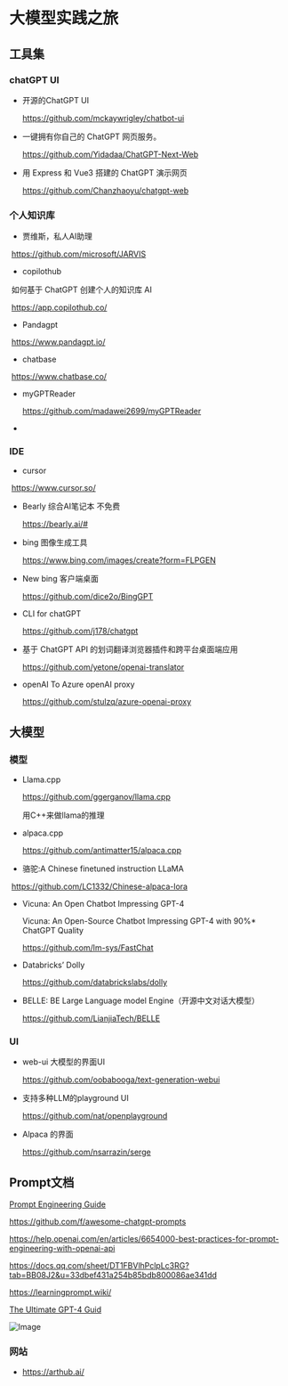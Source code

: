 # 大模型实践之旅


<!--more-->

## 工具集

### chatGPT UI

* 开源的ChatGPT UI

  https://github.com/mckaywrigley/chatbot-ui

* 一键拥有你自己的 ChatGPT 网页服务。

  https://github.com/Yidadaa/ChatGPT-Next-Web

* 用 Express 和 Vue3 搭建的 ChatGPT 演示网页

  https://github.com/Chanzhaoyu/chatgpt-web

### 个人知识库

* 贾维斯，私人AI助理

​		https://github.com/microsoft/JARVIS

* copilothub

​	   如何基于 ChatGPT 创建个人的知识库 AI 

​       https://app.copilothub.co/

* Pandagpt 

​		https://www.pandagpt.io/

* chatbase

​		https://www.chatbase.co/

* myGPTReader

  https://github.com/madawei2699/myGPTReader

* 





### IDE

* cursor

​		https://www.cursor.so/

* Bearly 综合AI笔记本 不免费

  https://bearly.ai/#

* bing 图像生成工具

  https://www.bing.com/images/create?form=FLPGEN

* New bing 客户端桌面

  https://github.com/dice2o/BingGPT

* CLI for chatGPT

  https://github.com/j178/chatgpt

* 基于 ChatGPT API 的划词翻译浏览器插件和跨平台桌面端应用

  https://github.com/yetone/openai-translator

* openAI To Azure openAI proxy

  https://github.com/stulzq/azure-openai-proxy



## 大模型

### 模型

* Llama.cpp

  https://github.com/ggerganov/llama.cpp

  用C++来做llama的推理

* alpaca.cpp

  https://github.com/antimatter15/alpaca.cpp

* 骆驼:A Chinese finetuned instruction LLaMA

​		https://github.com/LC1332/Chinese-alpaca-lora

* Vicuna: An Open Chatbot Impressing GPT-4 

  Vicuna: An Open-Source Chatbot Impressing GPT-4 with 90%* ChatGPT Quality

  https://github.com/lm-sys/FastChat

* Databricks’ Dolly

  https://github.com/databrickslabs/dolly

* BELLE: BE Large Language model Engine（开源中文对话大模型）

  https://github.com/LianjiaTech/BELLE

### UI

* web-ui 大模型的界面UI

  https://github.com/oobabooga/text-generation-webui

* 支持多种LLM的playground UI

  https://github.com/nat/openplayground

* Alpaca 的界面

  https://github.com/nsarrazin/serge

## Prompt文档

[Prompt Engineering Guide](https://www.promptingguide.ai/)

https://github.com/f/awesome-chatgpt-prompts

https://help.openai.com/en/articles/6654000-best-practices-for-prompt-engineering-with-openai-api

https://docs.qq.com/sheet/DT1FBVlhPclpLc3RG?tab=BB08J2&u=33dbef431a254b85bdb800086ae341dd

https://learningprompt.wiki/

[The Ultimate GPT-4 Guid](https://doc.clickup.com/37456139/d/h/13q28b-324/e2a22b0c164b1f9)



![Image](https://pbs.twimg.com/media/FrwJWCRaAAAeGfr?format=jpg&name=900x900)



### 网站

* https://arthub.ai/

  


